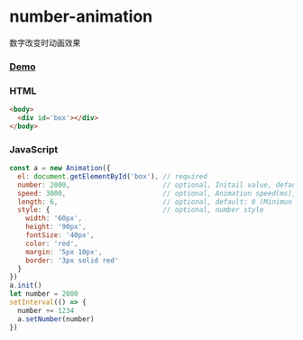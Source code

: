 # number-animation
数字改变时动画效果

### [Demo]('https://yylww.github.io/demo/number-animation/')

### HTML
```html
<body>
  <div id='box'></div>
</body>
```

### JavaScript
```javascript
const a = new Animation({
  el: document.getElementById('box'), // required
  number: 2000,                       // optional, Initail value, default: 0
  speed: 3000,                        // optional, Animation speed(ms), default: 1000
  length: 6,                          // optional, default: 0 (Minimun is the length of the number)
  style: {                            // optional, number style 
    width: '60px',
    height: '90px',
    fontSize: '40px',
    color: 'red',
    margin: '5px 10px',
    border: '3px solid red'
  }
})
a.init()
let number = 2000
setInterval(() => {
  number += 1234
  a.setNumber(number)
})
```